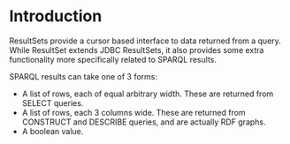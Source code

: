 # Introduction #
ResultSets provide a cursor based interface to data returned from a query. While ResultSet extends JDBC ResultSets, it also provides some extra functionality more specifically related to SPARQL results.

SPARQL results can take one of 3 forms:
  * A list of rows, each of equal arbitrary width. These are returned from SELECT queries.
  * A list of rows, each 3 columns wide. These are returned from CONSTRUCT and DESCRIBE queries, and are actually RDF graphs.
  * A boolean value.